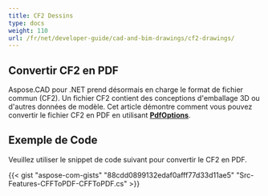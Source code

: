 ```yaml
---
title: CF2 Dessins
type: docs
weight: 110
url: /fr/net/developer-guide/cad-and-bim-drawings/cf2-drawings/
---
```


## **Convertir CF2 en PDF**

Aspose.CAD pour .NET prend désormais en charge le format de fichier commun (CF2). Un fichier CF2 contient des conceptions d'emballage 3D ou d'autres données de modèle. Cet article démontre comment vous pouvez convertir le fichier CF2 en PDF en utilisant [**PdfOptions**](https://reference.aspose.com/cad/net/aspose.cad.imageoptions/pdfoptions).

## Exemple de Code

Veuillez utiliser le snippet de code suivant pour convertir le CF2 en PDF.

{{< gist "aspose-com-gists" "88cdd0899132edaf0afff77d33d11ae5" "Src-Features-CFFToPDF-CFFToPDF.cs" >}}
